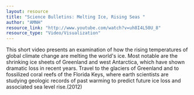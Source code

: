 ```yaml
---
layout: resource
title: "Science Bulletins: Melting Ice, Rising Seas "
author: "AMNH"
resource_link: "http://www.youtube.com/watch?v=uh8I4L50U_8"
resource_type: "Video/Visualization"
---
```


This short video presents an examination of how the rising temperatures of global climate change are melting the world's ice. Most notable are the shrinking ice sheets of Greenland and west Antarctica, which have shown dramatic loss in recent years. Travel to the glaciers of Greenland and to fossilized coral reefs of the Florida Keys, where earth scientists are studying geologic records of past warming to predict future ice loss and associated sea level rise.(2012)
